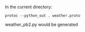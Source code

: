 In the current directory:

    protoc --python_out . weather.proto

weather_pb2.py would be generated